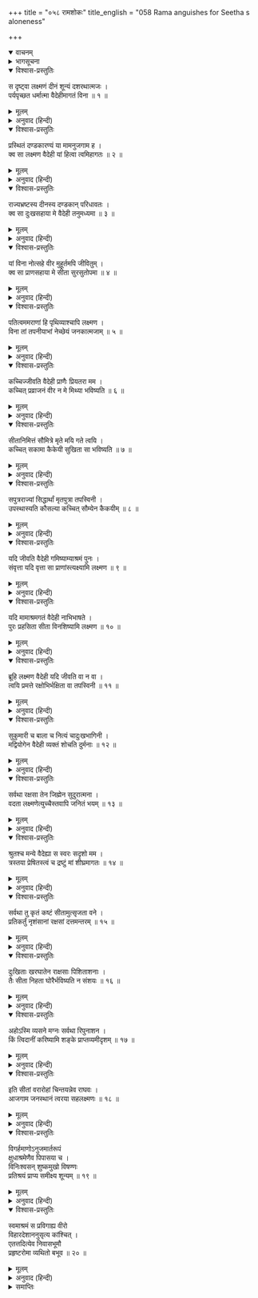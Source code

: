 +++
title = "०५८ रामशोकः"
title_english = "058 Rama anguishes for Seetha s aloneness"

+++
<details open><summary>वाचनम्</summary>
<div caption="श्रीराम-हरिसीताराममूर्ति-घनपाठिभ्यां वचनम्" class="audioEmbed" src="https://archive.org/download/Ramayana-recitation-Sriram-harisItArAmamUrti-Ghanapaati-v2/Kanda_3/Kanda_3_ARK-058-Rama_Shokaha.mp3"></div>
</details>

<details><summary>भागसूचना</summary>

58. मार्गमें अनेक प्रकारकी आशङ्का करते हुए लक्ष्मणसहित श्रीरामका आश्रममें आना और वहाँ सीताको न पाकर व्यथित होना
</details>

<details open><summary>विश्वास-प्रस्तुतिः</summary>

स दृष्ट्वा लक्ष्मणं दीनं शून्यं दशरथात्मजः ।  
पर्यपृच्छत धर्मात्मा वैदेहीमागतं विना ॥ १ ॥
</details>

<details><summary>मूलम्</summary>

स दृष्ट्वा लक्ष्मणं दीनं शून्यं दशरथात्मजः ।  
पर्यपृच्छत धर्मात्मा वैदेहीमागतं विना ॥ १ ॥
</details>

<details><summary>अनुवाद (हिन्दी)</summary>

लक्ष्मणको दीन, संतोषशून्य तथा सीताको साथ लिये बिना आया देख धर्मात्मा दशरथनन्दन श्रीरामने पूछा— ॥ १ ॥
</details>

<details open><summary>विश्वास-प्रस्तुतिः</summary>

प्रस्थितं दण्डकारण्यं या मामनुजगाम ह ।  
क्व सा लक्ष्मण वैदेही यां हित्वा त्वमिहागतः ॥ २ ॥
</details>

<details><summary>मूलम्</summary>

प्रस्थितं दण्डकारण्यं या मामनुजगाम ह ।  
क्व सा लक्ष्मण वैदेही यां हित्वा त्वमिहागतः ॥ २ ॥
</details>

<details><summary>अनुवाद (हिन्दी)</summary>

‘लक्ष्मण! जो दण्डकारण्यकी ओर प्रस्थित होनेपर अयोध्यासे मेरे पीछे-पीछे चली आयी तथा जिसे तुम अकेली छोड़कर यहाँ आ गये, वह विदेहराजकुमारी सीता इस समय कहाँ है? ॥ २ ॥
</details>

<details open><summary>विश्वास-प्रस्तुतिः</summary>

राज्यभ्रष्टस्य दीनस्य दण्डकान् परिधावतः ।  
क्व सा दुःखसहाया मे वैदेही तनुमध्यमा ॥ ३ ॥
</details>

<details><summary>मूलम्</summary>

राज्यभ्रष्टस्य दीनस्य दण्डकान् परिधावतः ।  
क्व सा दुःखसहाया मे वैदेही तनुमध्यमा ॥ ३ ॥
</details>

<details><summary>अनुवाद (हिन्दी)</summary>

‘मैं राज्यसे भ्रष्ट और दीन होकर दण्डकारण्यमें चक्कर लगा रहा हूँ । इस दुःखमें जो मेरी सहायिका हुई, वह तनुमध्यमा (सूक्ष्मकटिप्रदेशवाली) विदेहराजकुमारी कहाँ है? ॥ ३ ॥
</details>

<details open><summary>विश्वास-प्रस्तुतिः</summary>

यां विना नोत्सहे वीर मुहूर्तमपि जीवितुम् ।  
क्व सा प्राणसहाया मे सीता सुरसुतोपमा ॥ ४ ॥
</details>

<details><summary>मूलम्</summary>

यां विना नोत्सहे वीर मुहूर्तमपि जीवितुम् ।  
क्व सा प्राणसहाया मे सीता सुरसुतोपमा ॥ ४ ॥
</details>

<details><summary>अनुवाद (हिन्दी)</summary>

‘वीर! जिसके बिना मैं दो घड़ी भी जीवित नहीं रह सकता तथा जो मेरे प्राणोंकी सहचरी है, वह देवकन्याके समान सुन्दरी सीता इस समय कहाँ है? ॥
</details>

<details open><summary>विश्वास-प्रस्तुतिः</summary>

पतित्वममराणां हि पृथिव्याश्चापि लक्ष्मण ।  
विना तां तपनीयाभां नेच्छेयं जनकात्मजाम् ॥ ५ ॥
</details>

<details><summary>मूलम्</summary>

पतित्वममराणां हि पृथिव्याश्चापि लक्ष्मण ।  
विना तां तपनीयाभां नेच्छेयं जनकात्मजाम् ॥ ५ ॥
</details>

<details><summary>अनुवाद (हिन्दी)</summary>

‘लक्ष्मण! तपाये हुए सोनेके समान कान्तिवाली जनकनन्दिनी सीताके बिना मैं पृथ्वीका राज्य और देवताओंका आधिपत्य भी नहीं चाहता ॥ ५ ॥
</details>

<details open><summary>विश्वास-प्रस्तुतिः</summary>

कच्चिज्जीवति वैदेही प्राणैः प्रियतरा मम ।  
कच्चित् प्रव्राजनं वीर न मे मिथ्या भविष्यति ॥ ६ ॥
</details>

<details><summary>मूलम्</summary>

कच्चिज्जीवति वैदेही प्राणैः प्रियतरा मम ।  
कच्चित् प्रव्राजनं वीर न मे मिथ्या भविष्यति ॥ ६ ॥
</details>

<details><summary>अनुवाद (हिन्दी)</summary>

‘वीर! जो मुझे प्राणोंसे भी बढ़कर प्रिय है, वह विदेहराजकुमारी सीता क्या अब जीवित होगी? मेरा वनमें आना सीताको खो देनेके कारण व्यर्थ तो नहीं हो जायगा? ॥ ६ ॥
</details>

<details open><summary>विश्वास-प्रस्तुतिः</summary>

सीतानिमित्तं सौमित्रे मृते मयि गते त्वयि ।  
कच्चित् सकामा कैकेयी सुखिता सा भविष्यति ॥ ७ ॥
</details>

<details><summary>मूलम्</summary>

सीतानिमित्तं सौमित्रे मृते मयि गते त्वयि ।  
कच्चित् सकामा कैकेयी सुखिता सा भविष्यति ॥ ७ ॥
</details>

<details><summary>अनुवाद (हिन्दी)</summary>

‘सुमित्रानन्दन! सीताके नष्ट हो जानेके कारण जब मैं मर जाऊँगा और तुम अकेले ही अयोध्याको लौटोगे, उस समय क्या माता कैकेयी सफलमनोरथ एवं सुखी होगी? ॥
</details>

<details open><summary>विश्वास-प्रस्तुतिः</summary>

सपुत्रराज्यां सिद्धार्थां मृतपुत्रा तपस्विनी ।  
उपस्थास्यति कौसल्या कच्चित् सौम्येन कैकयीम् ॥ ८ ॥
</details>

<details><summary>मूलम्</summary>

सपुत्रराज्यां सिद्धार्थां मृतपुत्रा तपस्विनी ।  
उपस्थास्यति कौसल्या कच्चित् सौम्येन कैकयीम् ॥ ८ ॥
</details>

<details><summary>अनुवाद (हिन्दी)</summary>

‘जिसका इकलौता पुत्र मैं मर जाऊँगा, वह तपस्विनी माता कौसल्या क्या पुत्र और राज्यसे सम्पन्न तथा कृतकृत्य हुई कैकेयीकी सेवामें विनीतभावसे उपस्थित होगी? ॥ ८ ॥
</details>

<details open><summary>विश्वास-प्रस्तुतिः</summary>

यदि जीवति वैदेही गमिष्याम्याश्रमं पुनः ।  
संवृत्ता यदि वृत्ता सा प्राणांस्त्यक्ष्यामि लक्ष्मण ॥ ९ ॥
</details>

<details><summary>मूलम्</summary>

यदि जीवति वैदेही गमिष्याम्याश्रमं पुनः ।  
संवृत्ता यदि वृत्ता सा प्राणांस्त्यक्ष्यामि लक्ष्मण ॥ ९ ॥
</details>

<details><summary>अनुवाद (हिन्दी)</summary>

‘लक्ष्मण! यदि विदेहनन्दिनी सीता जीवित होगी, तभी मैं फिर आश्रममें पैर रखूँगा । यदि सदाचार-परायणा मैथिली मर गयी होगी तो मैं भी प्राणोंका परित्याग कर दूँगा ॥ ९ ॥
</details>

<details open><summary>विश्वास-प्रस्तुतिः</summary>

यदि मामाश्रमगतं वैदेही नाभिभाषते ।  
पुरः प्रहसिता सीता विनशिष्यामि लक्ष्मण ॥ १० ॥
</details>

<details><summary>मूलम्</summary>

यदि मामाश्रमगतं वैदेही नाभिभाषते ।  
पुरः प्रहसिता सीता विनशिष्यामि लक्ष्मण ॥ १० ॥
</details>

<details><summary>अनुवाद (हिन्दी)</summary>

‘लक्ष्मण! यदि आश्रममें जानेपर विदेहराजकुमारी सीता हँसते हुए मुखसे सामने आकर मुझसे बात नहीं करेगी तो मैं जीवित नहीं रहूँगा ॥ १० ॥
</details>

<details open><summary>विश्वास-प्रस्तुतिः</summary>

ब्रूहि लक्ष्मण वैदेही यदि जीवति वा न वा ।  
त्वयि प्रमत्ते रक्षोभिर्भक्षिता वा तपस्विनी ॥ ११ ॥
</details>

<details><summary>मूलम्</summary>

ब्रूहि लक्ष्मण वैदेही यदि जीवति वा न वा ।  
त्वयि प्रमत्ते रक्षोभिर्भक्षिता वा तपस्विनी ॥ ११ ॥
</details>

<details><summary>अनुवाद (हिन्दी)</summary>

‘लक्ष्मण! बोलो तो सही! वैदेही जीवित है या नहीं? तुम्हारे असावधान होनेके कारण राक्षस उस तपस्विनीको खा तो नहीं गये? ॥ ११ ॥
</details>

<details open><summary>विश्वास-प्रस्तुतिः</summary>

सुकुमारी च बाला च नित्यं चादुःखभागिनी ।  
मद्वियोगेन वैदेही व्यक्तं शोचति दुर्मनाः ॥ १२ ॥
</details>

<details><summary>मूलम्</summary>

सुकुमारी च बाला च नित्यं चादुःखभागिनी ।  
मद्वियोगेन वैदेही व्यक्तं शोचति दुर्मनाः ॥ १२ ॥
</details>

<details><summary>अनुवाद (हिन्दी)</summary>

‘जो सुकुमारी है, बाला (भोली-भाली) है तथा जिसने वनवासके पहले दुःखका अनुभव नहीं किया था, वह वैदेही आज मेरे वियोगसे व्यथित-चित्त होकर अवश्य ही शोक कर रही होगी ॥ १२ ॥
</details>

<details open><summary>विश्वास-प्रस्तुतिः</summary>

सर्वथा रक्षसा तेन जिह्मेन सुदुरात्मना ।  
वदता लक्ष्मणेत्युच्चैस्तवापि जनितं भयम् ॥ १३ ॥
</details>

<details><summary>मूलम्</summary>

सर्वथा रक्षसा तेन जिह्मेन सुदुरात्मना ।  
वदता लक्ष्मणेत्युच्चैस्तवापि जनितं भयम् ॥ १३ ॥
</details>

<details><summary>अनुवाद (हिन्दी)</summary>

‘उस कुटिल एवं दुरात्मा राक्षसने उच्च स्वरसे ‘हा लक्ष्मण!’ ऐसा पुकारकर तुम्हारे मनमें भी सर्वथा भय उत्पन्न कर दिया ॥ १३ ॥
</details>

<details open><summary>विश्वास-प्रस्तुतिः</summary>

श्रुतश्च मन्ये वैदेह्या स स्वरः सदृशो मम ।  
त्रस्तया प्रेषितस्त्वं च द्रष्टुं मां शीघ्रमागतः ॥ १४ ॥
</details>

<details><summary>मूलम्</summary>

श्रुतश्च मन्ये वैदेह्या स स्वरः सदृशो मम ।  
त्रस्तया प्रेषितस्त्वं च द्रष्टुं मां शीघ्रमागतः ॥ १४ ॥
</details>

<details><summary>अनुवाद (हिन्दी)</summary>

‘जान पड़ता है, वैदेहीने भी मेरे स्वरसे मिलता-जुलता उस राक्षसका स्वर सुन लिया और भयभीत होकर तुम्हें भेज दिया और तुम भी शीघ्र ही मुझे देखनेके लिये चले आये ॥ १४ ॥
</details>

<details open><summary>विश्वास-प्रस्तुतिः</summary>

सर्वथा तु कृतं कष्टं सीतामुत्सृजता वने ।  
प्रतिकर्तुं नृशंसानां रक्षसां दत्तमन्तरम् ॥ १५ ॥
</details>

<details><summary>मूलम्</summary>

सर्वथा तु कृतं कष्टं सीतामुत्सृजता वने ।  
प्रतिकर्तुं नृशंसानां रक्षसां दत्तमन्तरम् ॥ १५ ॥
</details>

<details><summary>अनुवाद (हिन्दी)</summary>

‘जो भी हो—तुमने वनमें सीताको अकेली छोड़कर सर्वथा दुःखद कार्य कर डाला । क्रूर कर्म करनेवाले राक्षसोंको बदला लेनेका अवसर दे दिया ॥ १५ ॥
</details>

<details open><summary>विश्वास-प्रस्तुतिः</summary>

दुःखिताः खरघातेन राक्षसाः पिशिताशनाः ।  
तैः सीता निहता घोरैर्भविष्यति न संशयः ॥ १६ ॥
</details>

<details><summary>मूलम्</summary>

दुःखिताः खरघातेन राक्षसाः पिशिताशनाः ।  
तैः सीता निहता घोरैर्भविष्यति न संशयः ॥ १६ ॥
</details>

<details><summary>अनुवाद (हिन्दी)</summary>

‘मांसभक्षी निशाचर मेरे हाथों खरके मारे जानेसे बहुत दुःखी थे । उन घोर राक्षसोंने सीताको मार डाला होगा, इसमें संशय नहीं है ॥ १६ ॥
</details>

<details open><summary>विश्वास-प्रस्तुतिः</summary>

अहोऽस्मि व्यसने मग्नः सर्वथा रिपुनाशन ।  
किं त्विदानीं करिष्यामि शङ्के प्राप्तव्यमीदृशम् ॥ १७ ॥
</details>

<details><summary>मूलम्</summary>

अहोऽस्मि व्यसने मग्नः सर्वथा रिपुनाशन ।  
किं त्विदानीं करिष्यामि शङ्के प्राप्तव्यमीदृशम् ॥ १७ ॥
</details>

<details><summary>अनुवाद (हिन्दी)</summary>

‘शत्रुनाशन! मैं सर्वथा संकटके समुद्रमें डूब गया हूँ । ऐसे दुःखका अवश्य ही अनुभव करना पड़ेगा—ऐसी शङ्का हो रही है । अतः अब मैं क्या करूँ?’ ॥ १७ ॥
</details>

<details open><summary>विश्वास-प्रस्तुतिः</summary>

इति सीतां वरारोहां चिन्तयन्नेव राघवः ।  
आजगाम जनस्थानं त्वरया सहलक्ष्मणः ॥ १८ ॥
</details>

<details><summary>मूलम्</summary>

इति सीतां वरारोहां चिन्तयन्नेव राघवः ।  
आजगाम जनस्थानं त्वरया सहलक्ष्मणः ॥ १८ ॥
</details>

<details><summary>अनुवाद (हिन्दी)</summary>

इस प्रकार सुन्दरी सीताके विषयमें चिन्ता करते हुए ही लक्ष्मणसहित श्रीरघुनाथजी तुरंत जनस्थानमें आये ॥ १८ ॥
</details>

<details open><summary>विश्वास-प्रस्तुतिः</summary>

विगर्हमाणोऽनुजमार्तरूपं  
क्षुधाश्रमेणैव पिपासया च ।  
विनिःश्वसन् शुष्कमुखो विषण्णः  
प्रतिश्रयं प्राप्य समीक्ष्य शून्यम् ॥ १९ ॥
</details>

<details><summary>मूलम्</summary>

विगर्हमाणोऽनुजमार्तरूपं  
क्षुधाश्रमेणैव पिपासया च ।  
विनिःश्वसन् शुष्कमुखो विषण्णः  
प्रतिश्रयं प्राप्य समीक्ष्य शून्यम् ॥ १९ ॥
</details>

<details><summary>अनुवाद (हिन्दी)</summary>

अपने दुःखी अनुज लक्ष्मणको कोसते एवं भूख-प्यास तथा परिश्रमसे लंबी साँस खींचते हुए सूखे मुँहवाले श्रीरामचन्द्रजी आश्रमके निकटवर्ती स्थानपर आकर उसे सूना देख विषादमें डूब गये ॥ १९ ॥
</details>

<details open><summary>विश्वास-प्रस्तुतिः</summary>

स्वमाश्रमं स प्रविगाह्य वीरो  
विहारदेशाननुसृत्य कांश्चित् ।  
एतत्तदित्येव निवासभूमौ  
प्रहृष्टरोमा व्यथितो बभूव ॥ २० ॥
</details>

<details><summary>मूलम्</summary>

स्वमाश्रमं स प्रविगाह्य वीरो  
विहारदेशाननुसृत्य कांश्चित् ।  
एतत्तदित्येव निवासभूमौ  
प्रहृष्टरोमा व्यथितो बभूव ॥ २० ॥
</details>

<details><summary>अनुवाद (हिन्दी)</summary>

वीर श्रीरामने आश्रममें प्रवेश करके उसे भी सूना देख कुछ ऐसे स्थलोंमें अनुसंधान किया, जो सीताके विहारस्थान थे । उन्हें भी सूना पाकर उस क्रीड़ाभूमिमें यही वह स्थान है, जहाँ मैंने अमुक प्रकारकी क्रीड़ा की थी, ऐसा स्मरण करके उनके शरीरमें रोमाञ्च हो आया और वे व्यथासे पीड़ित हो गये ॥ २० ॥
</details>

<details><summary>समाप्तिः</summary>

इत्यार्षे श्रीमद्रामायणे वाल्मीकीये आदिकाव्येऽरण्यकाण्डेऽष्टपञ्चाशः सर्गः ॥ ५८ ॥  
इस प्रकार श्रीवाल्मीकिनिर्मित आर्षरामायण आदिकाव्यके अरण्यकाण्डमें अट्ठावनवाँ सर्ग पूरा हुआ ॥ ५८ ॥
</details>

